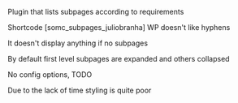 Plugin that lists subpages according to requirements

Shortcode [somc_subpages_juliobranha] WP doesn't like hyphens

It doesn't display anything if no subpages

By default first level subpages are expanded and others collapsed

No config options, TODO

Due to the lack of time styling is quite poor


